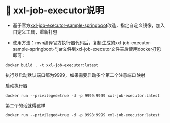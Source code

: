 # 🌸 xxl-job-executor说明

 - 基于官方[xxl-job-executor-sample-springboot](https://github.com/xuxueli/xxl-job/tree/2.3.1/xxl-job-executor-samples/xxl-job-executor-sample-springboot)改造，指定自定义镜像，加入自定义工具，重新打包

  - 使用方法：mvn编译官方执行器代码后，复制生成的xxl-job-executor-sample-springboot-*.jar文件到xxl-job-executor文件夹后使用docker打包即可：

```shell
docker build . -t xxl-job-executor:latest
```

执行器启动默认端口都为9999，如果需要启动多个第二个注意端口映射

启动执行器

```shell
docker run --privileged=true -d -p 9999:9999 xxl-job-executor:latest
```

第二个的话就得这样

```shell
docker run --privileged=true -d -p 9998:9999 xxl-job-executor:latest
```